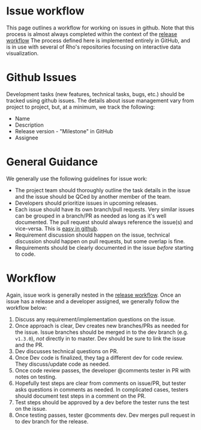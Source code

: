 # Issue workflow
This page outlines a workflow for working on issues in github. Note that this process is almost always completed within the context of the [release workflow](https://github.com/RhoInc/open-source-handbook/blob/master/workflow/releases/README.md) The process defined here is implemented entirely in GitHub, and is in use with several of Rho's repositories focusing on interactive data visualization.


# Github Issues
Development tasks (new features, technical tasks, bugs, etc.) should be tracked using github issues. The details about issue management vary from project to project, but, at a minimum, we track the following:
- Name
- Description
- Release version - "Milestone" in GitHub
- Assignee

# General Guidance
We generally use the following guidelines for issue work: 
- The project team should thoroughly outline the task details in the issue and the issue should be QCed by another member of the team.
- Developers should prioritize issues in upcoming releases. 
- Each issue should have its own branch/pull requests. Very similar issues can be grouped in a branch/PR as needed as long as it's well documented. The pull request should always reference the issue(s) and vice-versa. This is [easy in github](https://github.com/blog/831-issues-2-0-the-next-generation).
- Requirement discussion should happen on the issue, technical discussion should happen on pull requests, but some overlap is fine. 
- Requirements should be clearly documented in the issue _before_ starting to code. 

# Workflow
Again, issue work is generally nested in the [release workflow](https://github.com/RhoInc/open-source-handbook/blob/master/workflow/releases/README.md). Once an issue has a release and a developer assigned, we generally follow the workflow below: 

1. Discuss any requirement/implementation questions on the issue. 
2. Once approach is clear, Dev creates new branches/PRs as needed for the issue. Issue branches should be merged in to the dev branch (e.g. `v1.3.0`), _not_ directly in to master. Dev should be sure to link the issue and the PR. 
3. Dev discusses technical questions on PR. 
4. Once Dev code is finalized, they tag a different dev for code review. They discuss/update code as needed.
5. Once code review passes, the developer @comments tester in PR with notes on testing.
6. Hopefully test steps are clear from comments on issue/PR, but tester asks questions in comments as needed. In complicated cases, testers should document test steps in a comment on the PR.
7. Test steps should be approved by a dev before the tester runs the test on the issue.
8. Once testing passes, tester @comments dev. Dev merges pull request in to dev branch for the release. 
